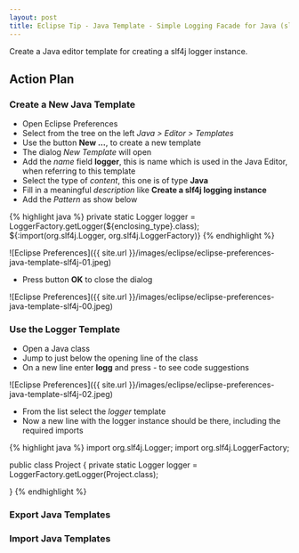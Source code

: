 ```yaml
---
layout: post
title: Eclipse Tip - Java Template - Simple Logging Facade for Java (slf4j)
---
```

Create a Java editor template for creating a slf4j logger instance.


## Action Plan

### Create a New Java Template

- Open Eclipse Preferences
- Select from the tree on the left _Java > Editor > Templates_
- Use the button __New ...__, to create a new template
- The dialog _New Template_ will open
- Add the _name_ field __logger__, this is name which is used in the Java Editor, when referring to this template
- Select the type of _content_, this one is of type __Java__ 
- Fill in a meaningful _description_ like __Create a slf4j logging instance__
- Add the _Pattern_ as show below

{% highlight java %}
private static Logger logger = LoggerFactory.getLogger(${enclosing_type}.class);
${:import(org.slf4j.Logger, org.slf4j.LoggerFactory)}
{% endhighlight %}

![Eclipse Preferences]({{ site.url }}/images/eclipse/eclipse-preferences-java-template-slf4j-01.jpeg)

- Press button __OK__ to close the dialog

![Eclipse Preferences]({{ site.url }}/images/eclipse/eclipse-preferences-java-template-slf4j-00.jpeg)


### Use the Logger Template

- Open a Java class
- Jump to just below the opening line of the class
- On a new line enter __logg__ and press <ctrl>-<space> to see code suggestions

![Eclipse Preferences]({{ site.url }}/images/eclipse/eclipse-preferences-java-template-slf4j-02.jpeg)

- From the list select the _logger_ template
- Now a new line with the logger instance should be there, including the required imports

{% highlight java %}
import org.slf4j.Logger;
import org.slf4j.LoggerFactory;

public class Project {
    private static Logger logger = LoggerFactory.getLogger(Project.class);

}
{% endhighlight %}


### Export Java Templates


### Import Java Templates

